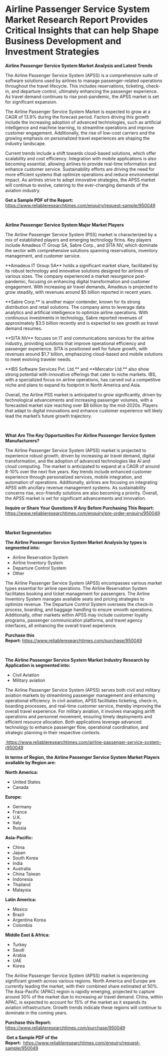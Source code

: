 <p><h1>Airline Passenger Service System Market Research Report Provides Critical Insights that can help Shape Business Development and Investment Strategies</h1></p><p><strong>Airline Passenger Service System Market Analysis and Latest Trends</strong></p>
<p><p>The Airline Passenger Service System (APSS) is a comprehensive suite of software solutions used by airlines to manage passenger-related operations throughout the travel lifecycle. This includes reservations, ticketing, check-in, and departure control, ultimately enhancing the passenger experience. As travel demand continues to rise post-pandemic, the APSS market is set for significant expansion.</p><p>The Airline Passenger Service System Market is expected to grow at a CAGR of 13.9% during the forecast period. Factors driving this growth include the increasing adoption of advanced technologies, such as artificial intelligence and machine learning, to streamline operations and improve customer engagement. Additionally, the rise of low-cost carriers and the growing emphasis on personalized travel experiences are shaping the industry landscape.</p><p>Current trends include a shift towards cloud-based solutions, which offer scalability and cost efficiency. Integration with mobile applications is also becoming essential, allowing airlines to provide real-time information and enhance customer service. Sustainability efforts are driving the need for more efficient systems that optimize operations and reduce environmental impact. As airlines strive to adopt innovative strategies, the APSS market will continue to evolve, catering to the ever-changing demands of the aviation industry.</p></p>
<p><strong>Get a Sample PDF of the Report:&nbsp;</strong> <a href="https://www.reliableresearchtimes.com/enquiry/request-sample/950049?utm_campaign=2464&utm_medium=2&utm_source=Github&utm_content=ia&utm_term=18042025&utm_id=airline-passenger-service-system">https://www.reliableresearchtimes.com/enquiry/request-sample/950049</a></p>
<p>&nbsp;</p>
<p><strong>Airline Passenger Service System Major Market Players</strong></p>
<p><p>The Airline Passenger Service System (PSS) market is characterized by a mix of established players and emerging technology firms. Key players include Amadeus IT Group SA, Sabre Corp., and SITA NV, which dominate the sector with comprehensive solutions spanning reservations, inventory management, and customer service. </p><p>**Amadeus IT Group SA** holds a significant market share, facilitated by its robust technology and innovative solutions designed for airlines of various sizes. The company experienced a market resurgence post-pandemic, focusing on enhancing digital transformation and customer engagement. With increasing air travel demands, Amadeus is projected to grow steadily, with revenues around $5 billion reported in recent years.</p><p>**Sabre Corp.** is another major contender, known for its strong distribution and retail solutions. The company aims to leverage data analytics and artificial intelligence to optimize airline operations. With continuous investments in technology, Sabre reported revenues of approximately $3.5 billion recently and is expected to see growth as travel demand resumes.</p><p>**SITA NV** focuses on IT and communications services for the airline industry, providing solutions that improve operational efficiency and passenger experience. SITA is positioned well for future growth, with revenues around $1.7 billion, emphasizing cloud-based and mobile solutions to meet evolving traveler needs.</p><p>**IBS Software Services Pvt. Ltd.** and **Mercator Ltd.** also show strong potential with innovative offerings that cater to niche markets. IBS, with a specialized focus on airline operations, has carved out a competitive niche and plans to expand its footprint in North America and Asia.</p><p>Overall, the Airline PSS market is anticipated to grow significantly, driven by technological advancements and increasing passenger volumes, with a forecasted market size reaching over $8 billion by the mid-2020s. Players that adapt to digital innovations and enhance customer experience will likely lead the market’s future growth trajectory.</p></p>
<p>&nbsp;</p>
<p><strong>What Are The Key Opportunities For Airline Passenger Service System Manufacturers?</strong></p>
<p><p>The Airline Passenger Service System (APSS) market is projected to experience robust growth, driven by increasing air travel demand, digital transformation, and the adoption of advanced technologies like AI and cloud computing. The market is anticipated to expand at a CAGR of around 8-10% over the next five years. Key trends include enhanced customer experience through personalized services, mobile integration, and automation of operations. Additionally, airlines are focusing on integrating APSS with ancillary revenue management systems. As sustainability concerns rise, eco-friendly solutions are also becoming a priority. Overall, the APSS market is set for significant advancements and innovation.</p></p>
<p><strong>Inquire or Share Your Questions If Any Before Purchasing This Report:</strong> <a href="https://www.reliableresearchtimes.com/enquiry/pre-order-enquiry/950049?utm_campaign=2464&utm_medium=2&utm_source=Github&utm_content=ia&utm_term=18042025&utm_id=airline-passenger-service-system">https://www.reliableresearchtimes.com/enquiry/pre-order-enquiry/950049</a></p>
<p>&nbsp;</p>
<p><strong>Market Segmentation</strong></p>
<p><strong>The Airline Passenger Service System Market Analysis by types is segmented into:</strong></p>
<p><ul><li>Airline Reservation System</li><li>Airline Inventory System</li><li>Departure Control System</li><li>Other</li></ul></p>
<p><p>The Airline Passenger Service System (APSS) encompasses various market types essential for airline operations. The Airline Reservation System facilitates booking and ticket management for passengers. The Airline Inventory System manages available seats and pricing strategies to optimize revenue. The Departure Control System oversees the check-in process, boarding, and baggage handling to ensure smooth operations. Additionally, other markets within APSS may include customer loyalty programs, passenger communication platforms, and travel agency interfaces, all enhancing the overall travel experience.</p></p>
<p><strong>Purchase this Report:&nbsp;</strong><a href="https://www.reliableresearchtimes.com/purchase/950049?utm_campaign=2464&utm_medium=2&utm_source=Github&utm_content=ia&utm_term=18042025&utm_id=airline-passenger-service-system">https://www.reliableresearchtimes.com/purchase/950049</a></p>
<p>&nbsp;</p>
<p><strong>The Airline Passenger Service System Market Industry Research by Application is segmented into:</strong></p>
<p><ul><li>Civil Aviation</li><li>Military aviation</li></ul></p>
<p><p>The Airline Passenger Service System (APSS) serves both civil and military aviation markets by streamlining passenger management and enhancing operational efficiency. In civil aviation, APSS facilitates ticketing, check-in, boarding processes, and real-time customer service, thereby improving the overall travel experience. For military aviation, it involves managing airlift operations and personnel movement, ensuring timely deployments and efficient resource allocation. Both applications leverage advanced technology to enhance passenger flow, operational coordination, and strategic planning in their respective contexts.</p></p>
<p><a href="https://www.reliableresearchtimes.com/airline-passenger-service-system-r950049?utm_campaign=2464&utm_medium=2&utm_source=Github&utm_content=ia&utm_term=18042025&utm_id=airline-passenger-service-system">&nbsp;https://www.reliableresearchtimes.com/airline-passenger-service-system-r950049</a></p>
<p><strong>In terms of Region, the Airline Passenger Service System Market Players available by Region are:</strong></p>
<p>
    <p> <strong> North America: </strong>
        <ul>
            <li>United States</li>
            <li>Canada</li>
        </ul>
        </p> 
    <p> <strong> Europe: </strong>
        <ul>
            <li>Germany</li>
            <li>France</li>
            <li>U.K.</li>
            <li>Italy</li>
            <li>Russia</li>
        </ul>
        </p> 
    <p> <strong> Asia-Pacific: </strong>
        <ul>
            <li>China</li>
            <li>Japan</li>
            <li>South Korea</li>
            <li>India</li>
            <li>Australia</li>
            <li>China Taiwan</li>
            <li>Indonesia</li>
            <li>Thailand</li>
            <li>Malaysia</li>
        </ul>
        </p> 
    <p> <strong> Latin America: </strong>
        <ul>
            <li>Mexico</li>
            <li>Brazil</li>
            <li>Argentina Korea</li>
            <li>Colombia</li>
        </ul>
        </p> 
    <p> <strong> Middle East & Africa: </strong>
        <ul>
            <li>Turkey</li>
            <li>Saudi</li>
            <li>Arabia</li>
            <li>UAE</li>
            <li>Korea</li>
        </ul>
    </p>
    </p>
<p><p>The Airline Passenger Service System (APSS) market is experiencing significant growth across various regions. North America and Europe are currently leading the market, with their combined share estimated at 50%. The Asia-Pacific (APAC) region is rapidly emerging, projected to capture around 30% of the market due to increasing air travel demand. China, within APAC, is expected to account for 15% of the market as it expands its aviation infrastructure. Growth trends indicate these regions will continue to dominate in the coming years.</p></p>
<p><strong>Purchase this Report: </strong><a href="https://www.reliableresearchtimes.com/purchase/950049?utm_campaign=2464&utm_medium=2&utm_source=Github&utm_content=ia&utm_term=18042025&utm_id=airline-passenger-service-system">https://www.reliableresearchtimes.com/purchase/950049</a></p>
<p>&nbsp;<strong>Get a Sample PDF of the Report:&nbsp;&nbsp;</strong><a href="https://www.reliableresearchtimes.com/enquiry/request-sample/950049?utm_campaign=2464&utm_medium=2&utm_source=Github&utm_content=ia&utm_term=18042025&utm_id=airline-passenger-service-system">https://www.reliableresearchtimes.com/enquiry/request-sample/950049</a></p>
<p><strong></strong></p>
<p><p></p><p></p><p></p></p>